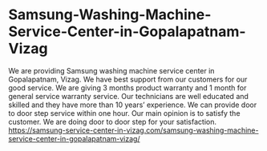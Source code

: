 # Samsung-Washing-Machine-Service-Center-in-Gopalapatnam-Vizag
We are providing Samsung washing machine service center in Gopalapatnam, Vizag. We have best support from our customers for our good service. We are giving 3 months product warranty and 1 month for general service warranty service. Our technicians are well educated and skilled and they have more than 10 years’ experience. We can provide door to door step service within one hour. Our main opinion is to satisfy the customer. We are doing door to door step for your satisfaction. https://samsung-service-center-in-vizag.com/samsung-washing-machine-service-center-in-gopalapatnam-vizag/
